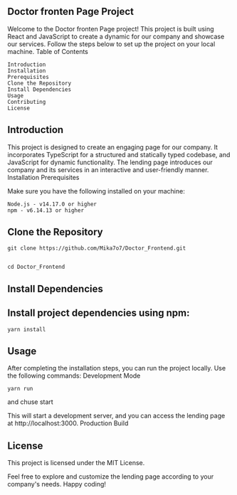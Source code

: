 ## Doctor fronten Page Project

Welcome to the Doctor fronten Page project! This project is built using React and JavaScript to create a dynamic for our company and showcase our services. Follow the steps below to set up the project on your local machine.
Table of Contents

    Introduction
    Installation
    Prerequisites
    Clone the Repository
    Install Dependencies
    Usage
    Contributing
    License

## Introduction

This project is designed to create an engaging page for our company. It incorporates TypeScript for a structured and statically typed codebase, and JavaScript for dynamic functionality. The lending page introduces our company and its services in an interactive and user-friendly manner.
Installation
Prerequisites

Make sure you have the following installed on your machine:

    Node.js - v14.17.0 or higher
    npm - v6.14.13 or higher

## Clone the Repository

    git clone https://github.com/Mika7o7/Doctor_Frontend.git


    cd Doctor_Frontend

## Install Dependencies

## Install project dependencies using npm:

    yarn install

## Usage

After completing the installation steps, you can run the project locally. Use the following commands:
Development Mode

    yarn run

and chuse start

This will start a development server, and you can access the lending page at http://localhost:3000.
Production Build



## License

This project is licensed under the MIT License.

Feel free to explore and customize the lending page according to your company's needs. Happy coding!

